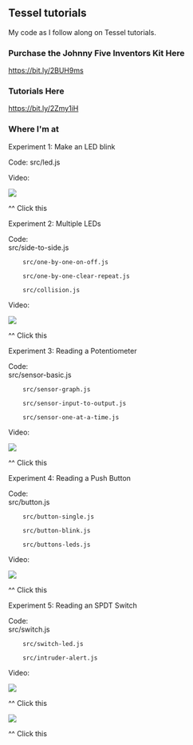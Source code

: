 ## Tessel tutorials

My code as I follow along on Tessel tutorials.

### Purchase the Johnny Five Inventors Kit Here ###
https://bit.ly/2BUH9ms

### Tutorials Here ###
https://bit.ly/2Zmy1iH

### Where I'm at ###
Experiment 1: Make an LED blink

Code: 
        src/led.js

Video: 

[![](http://img.youtube.com/vi/wbSchAi2qRk/0.jpg)](http://www.youtube.com/watch?v=wbSchAi2qRk "")

^^ Click this

Experiment 2: Multiple LEDs

Code:   
        src/side-to-side.js
        
        src/one-by-one-on-off.js
        
        src/one-by-one-clear-repeat.js
        
        src/collision.js

Video: 

[![](http://img.youtube.com/vi/NWs3Gs7iXhQ/0.jpg)](http://www.youtube.com/watch?v=NWs3Gs7iXhQ "")

^^ Click this

Experiment 3: Reading a Potentiometer

Code:   
        src/sensor-basic.js
        
        src/sensor-graph.js
        
        src/sensor-input-to-output.js
        
        src/sensor-one-at-a-time.js

Video: 

[![](http://img.youtube.com/vi/UM1e0I1gAks/0.jpg)](http://www.youtube.com/watch?v=UM1e0I1gAks "")

^^ Click this

Experiment 4: Reading a Push Button

Code:   
        src/button.js
        
        src/button-single.js
        
        src/button-blink.js
        
        src/buttons-leds.js

Video: 

[![](http://img.youtube.com/vi/p8wwgsaUfO0/0.jpg)](http://www.youtube.com/watch?v=p8wwgsaUfO0 "")

^^ Click this

Experiment 5: Reading an SPDT Switch

Code:   
        src/switch.js
        
        src/switch-led.js
        
        src/intruder-alert.js

Video: 

[![](http://img.youtube.com/vi/jW-yNd5XRm4/0.jpg)](http://www.youtube.com/watch?v=jW-yNd5XRm4 "")

^^ Click this

[![](http://img.youtube.com/vi/UNIIWGEu-Zo/0.jpg)](http://www.youtube.com/watch?v=UNIIWGEu-Zo "")

^^ Click this